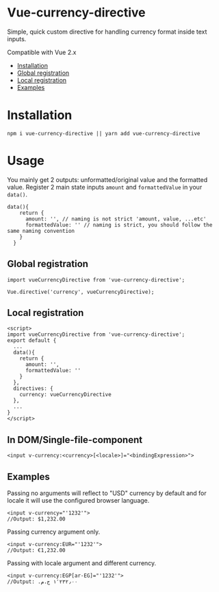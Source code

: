 # Vue-currency-directive
Simple, quick custom directive for handling currency format inside text inputs.

Compatible with Vue 2.x
- <a href="#installation">Installation</a>
- <a href="#global-registration">Global registration</a>
- <a href="#local-registration">Local registration</a>
- <a href="#examples">Examples</a>

# Installation
`npm i vue-currency-directive || yarn add vue-currency-directive`

# Usage
You mainly get 2 outputs: unformatted/original value and the formatted value. Register 2 main state inputs `amount` and `formattedValue` in your `data()`.
```
data(){
    return {
      amount: '', // naming is not strict 'amount, value, ...etc'
      formattedValue: '' // naming is strict, you should follow the same naming convention
    }
  }
```
## Global registration
```
import vueCurrencyDirective from 'vue-currency-directive';

Vue.directive('currency', vueCurrencyDirective);
```

## Local registration
```
<script>
import vueCurrencyDirective from 'vue-currency-directive';
export default {
  ...
  data(){
    return {
      amount: '',
      formattedValue: ''
    }
  },
  directives: {
    currency: vueCurrencyDirective
  },
  ...
}
</script>
```

## In DOM/Single-file-component
`<input v-currency:<currency>[<locale>]="<bindingExpression>">`

## Examples
Passing no arguments will reflect to "USD" currency by default and for locale it will use the configured browser language.  
```
<input v-currency="'1232'">
//Output: $1,232.00
```

Passing currency argument only.  
```
<input v-currency:EUR="'1232'">
//Output: €1,232.00
```

Passing with locale argument and different currency.  
```
<input v-currency:EGP[ar-EG]="'1232'">
//Output: ١٬٢٣٢٫٠٠ ج.م.‏ 
```